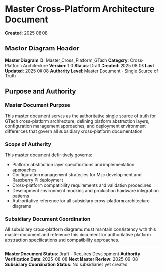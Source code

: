 # Master Cross-Platform Architecture Document

**Created**: 2025 08 08

## Master Diagram Header

**Master Diagram ID**: Master_Cross_Platform_GTach
**Category**: Cross-Platform Architecture
**Version**: 1.0
**Status**: Draft
**Created**: 2025 08 08
**Last Updated**: 2025 08 08
**Authority Level**: Master Document - Single Source of Truth

## Purpose and Authority

### Master Document Purpose
This master document serves as the authoritative single source of truth for GTach cross-platform architecture, defining platform abstraction layers, configuration management approaches, and deployment environment differences that govern all subsidiary cross-platform documentation.

### Scope of Authority
This master document definitively governs:
- Platform abstraction layer specifications and implementation approaches
- Configuration management strategies for Mac development and Raspberry Pi deployment
- Cross-platform compatibility requirements and validation procedures
- Development environment mocking and production hardware integration patterns
- Authoritative reference for all subsidiary cross-platform architecture diagrams

### Subsidiary Document Coordination
All subsidiary cross-platform diagrams must maintain consistency with this master document and reference this document for authoritative platform abstraction specifications and compatibility approaches.

---

**Master Document Status**: Draft - Requires Development
**Authority Verification Date**: 2025-08-08
**Next Master Review**: 2025-09-08
**Subsidiary Coordination Status**: No subsidiaries yet created

